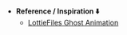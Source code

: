 - **Reference / Inspiration ⬇️**
  - [LottieFiles Ghost Animation](https://app.lottiefiles.com/animation/c68ecb5b-d064-4018-87d6-48d2985caccb?channel=web&from=download&panel=download&source=public-animation)

